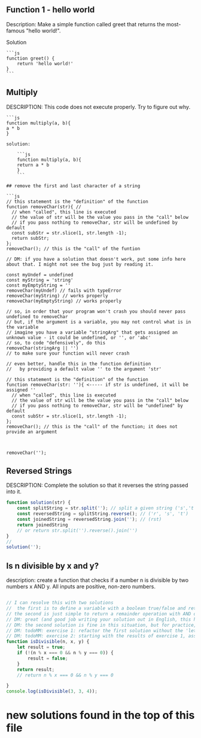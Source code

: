 ## Function 1 - hello world

Description:
Make a simple function called greet that returns the most-famous "hello world!".

Solution

    ```js
    function greet() {
        return 'hello world!'
    }
    ```

## Multiply

DESCRIPTION:
This code does not execute properly. Try to figure out why.

    ```js
    function multiply(a, b){
    a * b
    }
```
solution:

    ```js
    function multiply(a, b){
    return a * b
    }
    ```

## remove the first and last character of a string 

```js
// this statement is the "definition" of the function
function removeChar(str){ // 
  // when "called", this line is executed
  // the value of str will be the value you pass in the "call" below
  // if you pass nothing to removeChar, str will be undefined by default
  const subStr = str.slice(1, str.length -1);
  return subStr;
};
removeChar(); // this is the "call" of the funtion

// DM: if you have a solution that doesn't work, put some info here about that. I might not see the bug just by reading it. 

const myUndef = undefined
const myString = 'string'
const myEmptyString = ''
removeChar(myUndef) // fails with typeError
removeChar(myString) // works properly
removeChar(myEmptyString) // works properly

// so, in order that your program won't crash you should never pass undefined to removeChar
// but, if the argument is a variable, you may not control what is in the variable
// imagine you have a variable "stringArg" that gets assigned an unknown value - it could be undefined, or '', or 'abc'
// so, to code "defensively", do this
removeChar(stringArg || '')
// to make sure your function will never crash

// even better, handle this in the function definition
//   by providing a default value '' to the argument 'str' 

// this statement is the "definition" of the function
function removeChar(str: ''){ <----- if str is undefined, it will be assigned ''
  // when "called", this line is executed
  // the value of str will be the value you pass in the "call" below
  // if you pass nothing to removeChar, str will be "undefined" by default
  const subStr = str.slice(1, str.length -1);
};
removeChar(); // this is the "call" of the function; it does not provide an argument



removeChar('');
```

## Reversed Strings
DESCRIPTION:
Complete the solution so that it reverses the string passed into it.

```js
function solution(str) {
    const splitString = str.split(''); // split a given string ('s','t','r')
    const reversedString = splitString.reverse(); // ('r', 's', 't')
    const joinedString = reversedString.join(''); // (rst)
    return joinedString
    // or return str.split('').reverse().join('')
}
// 
solution('');
```

## Is n divisible by x and y?

description: create a function that checks if a number n is divisible by two numbers x AND y. All inputs are positive, non-zero numbers.

```js

// I can resolve this with two solutions
//  the first is to define a variable with a boolean true/false and return the opposite of that boolean after an if condition is passed
// the second is just simple to return a remainder operation with AND operator
// DM: great (and good job writing your solution out in English, this helps practice how you would talk aloud during a coding interview)
// DM: the second solution is fine in this situation, but for practice, do the following (don't erase your original solution here - I want to show you the comparison after you complete the exercises):
// DM: todoMM: exercise 1: refactor the first solution without the 'let'; use 'const' only
// DM: todoMM: exercise 2: starting with the results of exercise 1, assign each logical expression to a variable. ex: const varName = n % x === 0; give the variable a descriptive name
function isDivisible(n, x, y) {
    let result = true;
    if (!(n % x === 0 && n % y === 0)) {
        result = false;
    }
    return result;
    // return n % x === 0 && n % y === 0

}
console.log(isDivisible(3, 3, 4));
```


# #####################
# new solutions found in the top of this file
# #####################